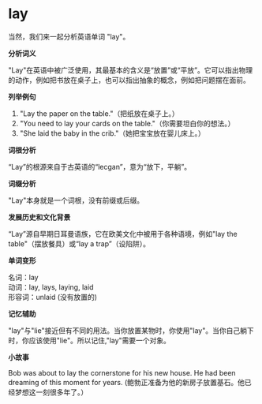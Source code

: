 # lay

当然，我们来一起分析英语单词 "lay"。

  

**分析词义**

  

"Lay"在英语中被广泛使用，其最基本的含义是“放置”或“平放”。它可以指出物理的动作，例如把书放在桌子上，也可以指出抽象的概念，例如把问题摆在面前。

  

**列举例句**

  

1.  "Lay the paper on the table."（把纸放在桌子上。）
2.  "You need to lay your cards on the table."（你需要坦白你的想法。）
3.  "She laid the baby in the crib."（她把宝宝放在婴儿床上。）

  

**词根分析**

  

“Lay”的根源来自于古英语的“lecgan”，意为“放下，平躺”。

  

**词缀分析**

  

"Lay"本身就是一个词根，没有前缀或后缀。

  

**发展历史和文化背景**

  

“Lay”源自早期日耳曼语族，它在欧美文化中被用于各种语境，例如"lay the table"（摆放餐具）或“lay a trap”（设陷阱）。

  

**单词变形**

  

名词：lay  
动词：lay, lays, laying, laid  
形容词：unlaid (没有放置的)

  

**记忆辅助**

  

"lay"与"lie"接近但有不同的用法。当你放置某物时，你使用"lay"。当你自己躺下时，你应该使用"lie"。所以记住,"lay"需要一个对象。

  

**小故事**

  

Bob was about to lay the cornerstone for his new house. He had been dreaming of this moment for years. (鲍勃正准备为他的新房子放置基石。他已经梦想这一刻很多年了。）
